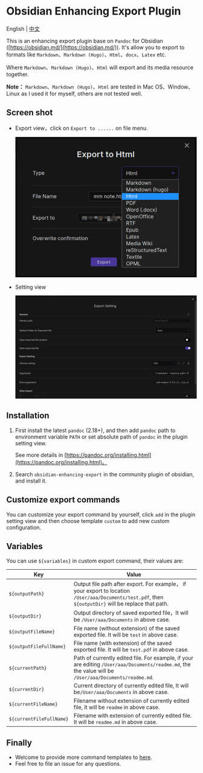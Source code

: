 # Obsidian Enhancing Export Plugin

English | [中文](./README_zh-CN.md)

This is an enhancing export plugin base on `Pandoc` for Obsidian ([https://obsidian.md/](https://obsidian.md/)). It's allow you to export to formats like `Markdown`、`Markdown (Hugo)`、`Html`、`docx`、`Latex` etc.

Where `Markdown`、`Markdown (Hugo)`、`Html` will export and its media resource together.

**Note：**  `Markdown`、`Markdown (Hugo)`、`Html` are tested in Mac OS、Window、Linux as I used it for myself, others are not tested well.

## Screen shot

- Export view，click on `Export to ......` on file menu.

  ![](screenshot/exportview_en-US.png)
- Setting view

  ![](screenshot/settingview_en-US.png)

## Installation

1. First install the latest `pandoc` (2.18+), and then add `pandoc` path to environment variable `PATH` or set absolute path of `pandoc` in the plugin setting view.

   See more details in [https://pandoc.org/installing.html](https://pandoc.org/installing.html)。

2. Search `obsidian-enhancing-export` in the community plugin of obsidian, and install it.

## Customize export commands

You can customize your export command by yourself, click `add` in the plugin setting view and then choose template `custom` to add new custom configuration.

## Variables 

You can use `${variables}` in custom export command, their values are:

| Key                      | Value                                                        |
| ------------------------ | ------------------------------------------------------------ |
| `${outputPath}`          | Output file path after export. For example， if your export to location `/User/aaa/Documents/test.pdf`, then `${outputDir}`  will be replace that path. |
| `${outputDir}`           | Output directory of saved exported file，It will be `/User/aaa/Documents` in above case. |
| `${outputFileName}`      | File name (without extension)  of the saved exported file. It will be `test` in above case. |
| `${outputFileFullName}`  | File name (with extension)  of the saved exported file. It will be `test.pdf` in above case. |
| `${currentPath}`         | Path of currently edited file. For example, if your are editing `/User/aaa/Documents/readme.md`, the the value will be `/User/aaa/Documents/readme.md`. |
| `${currentDir}`          | Current directory of currently edited file, It will be`/User/aaa/Documents` in above case. |
| `${currentFileName}`     | Filename without extension of currently edited file, It will be `readme` in above case. |
| `${currentFileFullName}` | Filename with extension of currently edited file. It will be `readme.md` in above case. |

## Finally

- Welcome to provide more command templates to [here](src/export_command_templates.ts).
- Feel free to file an issue for any questions.
